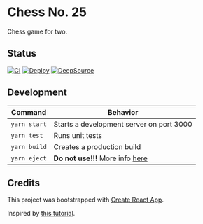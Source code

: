 # Chess No. 25
Chess game for two.

## Status
[![CI](https://github.com/romw314/chess-no-25/actions/workflows/node.js.yml/badge.svg)](https://github.com/romw314/chess-no-25/actions/workflows/node.js.yml)
[![Deploy](https://github.com/romw314/chess-no-25/actions/workflows/react-deploy.yml/badge.svg)](https://github.com/romw314/chess-no-25/actions/workflows/react-deploy.yml)
[![DeepSource](https://app.deepsource.com/gh/romw314/chess-no-25.svg/?label=active+issues&show_trend=false&token=C3QiHXLCjHe6OKzO5dJvC3Rn)](https://app.deepsource.com/gh/romw314/chess-no-25/)

## Development
| Command | Behavior |
|---|---|
| `yarn start` | Starts a development server on port 3000 |
| `yarn test` | Runs unit tests |
| `yarn build` | Creates a production build |
| `yarn eject` | **Do not use!!!** More info [here](https://create-react-app.dev/docs/available-scripts/#npm-run-eject)

## Credits
This project was bootstrapped with [Create React App](https://github.com/facebook/create-react-app).

Inspired by [this tutorial](https://react.dev/learn/tutorial-tic-tac-toe).
